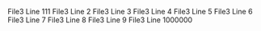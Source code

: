 File3 Line 111
File3 Line 2
File3 Line 3
File3 Line 4
File3 Line 5
File3 Line 6
File3 Line 7
File3 Line 8
File3 Line 9
File3 Line 1000000
